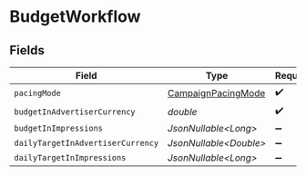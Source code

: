 # BudgetWorkflow


## Fields

| Field                                                               | Type                                                                | Required                                                            | Description                                                         |
| ------------------------------------------------------------------- | ------------------------------------------------------------------- | ------------------------------------------------------------------- | ------------------------------------------------------------------- |
| `pacingMode`                                                        | [CampaignPacingMode](../../models/components/CampaignPacingMode.md) | :heavy_check_mark:                                                  | N/A                                                                 |
| `budgetInAdvertiserCurrency`                                        | *double*                                                            | :heavy_check_mark:                                                  | N/A                                                                 |
| `budgetInImpressions`                                               | *JsonNullable\<Long>*                                               | :heavy_minus_sign:                                                  | N/A                                                                 |
| `dailyTargetInAdvertiserCurrency`                                   | *JsonNullable\<Double>*                                             | :heavy_minus_sign:                                                  | N/A                                                                 |
| `dailyTargetInImpressions`                                          | *JsonNullable\<Long>*                                               | :heavy_minus_sign:                                                  | N/A                                                                 |